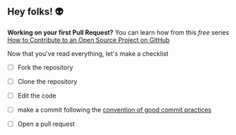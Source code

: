 ## Hey folks! 👽

**Working on your first Pull Request?** You can learn how from this *free* series [How to Contribute to an Open Source Project on GitHub](https://kcd.im/pull-request)

Now that you've read everything, let's make a checklist

- [ ] Fork the repository
- [ ] Clone the repository
- [ ] Edit the code
- [ ] make a commit following the [convention of good commit practices](https://www.conventionalcommits.org/en/v1.0.0/)
- [ ] Open a pull request

